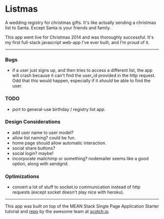# Listmas

A wedding registry for christmas gifts. It's like actually sending a christmas list to Santa. Except Santa is your friends and family.

This app went live for Christmas 2014 and was thoroughly successful. It's my first full-stack javascript web-app I've ever built, and I'm proud of it. 

---

### Bugs

- if a user just signs up, and then tries to access a different list, the app will crash because it can't find the user_id provided in the http request. Odd that this would happen, especially if it *should* be able to find the user. 


### TODO

- port to general-use birthday / registry list app.


### Design Considerations

- add user name to user model? 
- allow list naming? could be fun.
- home page should allow automatic interaction.
- social share buttons?
- social login? maybe!
- incorporate mailchimp or something? nodemailer seems like a good option, along with sendgrid.


### Optimizations

- convert a lot of stuff to socket.io communication instead of http requests (except socket doesn't play nice with heroku). 




---

This app was built on top of the MEAN Stack Single Page Application Starter tutorial and [repo](https://github.com/scotch-io/starter-node-angular) by the awesome team at [scotch.io](http://scotch.io). 
